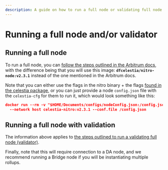 ```yaml
---
description: A guide on how to run a full node or validating full node on your Orbit rollup.
---
```


# Running a full node and/or validator

## Running a full node

To run a full node, you can
[follow the steps outlined in the Arbitrum docs](https://docs.arbitrum.io/node-running/how-tos/running-an-orbit-node),
with the difference being that you will use this image:
**`dfcelestia/nitro-node:v2.3.1`** instead of the one mentioned
in the Arbitrum docs.

Note that you can either use the flags in the nitro binary + the flags
[found in the celestia package](https://github.com/celestiaorg/nitro/blob/celestia-v2.3.1/das/celestia/celestia.go#L53-L63),
or you can just provide a node `config.json` file with the `celestia-cfg`
for them to run it, which would look something like this:

```json
docker run --rm -v "$HOME/Documents/configs/nodeConfig.json:/config.json:ro" \
  --network host celestia-nitro:v2.3.1 --conf.file /config.json
```

## Running a full node with validation

The information above applies to
[the steps outlined to run a validating full node (validator)](https://docs.arbitrum.io/node-running/how-tos/running-a-validator).

Finally, note that this will require connection to a DA node,
and we recommend running a Bridge node if you will be instantiating
multiple rollups.
